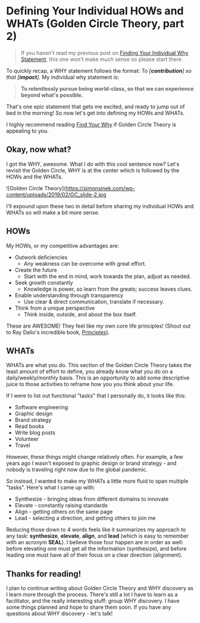 # Defining Your Individual HOWs and WHATs (Golden Circle Theory, part 2)

> If you haven't read my previous post on [Finding Your Individual Why Statement](../2020-04-30-individual-why-discovery), this one won't make much sense so please start there.

To quickly recap, a WHY statement follows the format: *To [**contribution**] so that [**impact**]*. My individual why statement is:

> **To relentlessly pursue being world-class, so that we can experience beyond what's possible.**

That's one epic statement that gets me excited, and ready to jump out of bed in the morning! So now let's get into defining my HOWs and WHATs.

I highly recommend reading [Find Your Why](https://amzn.to/2yOfH8T) if Golden Circle Theory is appealing to you.

## Okay, now what?

I got the WHY, awesome. What I do with this cool sentence now?
Let's revisit the Golden Circle, WHY is at the center which is followed by the HOWs and the WHATs. 

![Golden Circle Theory](https://simonsinek.com/wp-content/uploads/2019/02/GC_slide-2.jpg

I'll expound upon these two in detail before sharing my individual HOWs and WHATs so will make a bit more sense.


## HOWs 

My HOWs, or my competitive advantages are:

* Outwork deficiencies
  - Any weakness can be overcome with great effort.
* Create the future
   - Start with the end in mind, work towards the plan, adjust as needed.
* Seek growth constantly
  - Knowledge is power, so learn from the greats; success leaves clues.
* Enable understanding through transparency
  - Use clear & direct communication, translate if necessary.
* Think from a unique perspective
  - Think inside, outside, and about the box itself.

These are AWESOME! They feel like my own core life principles! (Shout out to Ray Dalio's incredible book, [Principles)](https://amzn.to/2Mfxkl9).

## WHATs

WHATs are what you do. This section of the Golden Circle Theory takes the least amount of effort to define, you already know what you do on a daily/weekly/monthly basis. This is an opportunity to add some descriptive juice to those activities to reframe how you you think about your life.

If I were to list out functional "tasks" that I personally do, it looks like this:

* Software engineering
* Graphic design
* Brand strategy
* Read books
* Write blog posts
* Volunteer
* Travel

However, these things might change relatively often. For example, a few years ago I wasn't exposed to graphic design or brand strategy - and nobody is traveling right now due to the global pandemic.

So instead, I wanted to make my WHATs a little more fluid to span multiple "tasks". Here's what I came up with:

* Synthesize - bringing ideas from different domains to innovate
* Elevate - constantly raising standards
* Align - getting others on the same page
* Lead - selecting a direction, and getting others to join me

Reducing those down to 4 words feels like it summarizes my approach to any task: **synthesize**, **elevate**, **align**, and **lead** (which is easy to remember with an acronym **SEAL**). I believe those four happen are in order as well: before elevating one must get all the information (synthesize), and before leading one must have all of their focus on a clear direction (alignment).

## Thanks for reading!

I plan to continue writing about Golden Circle Theory and WHY discovery as I learn more through the process. There's still a lot I have to learn as a facilitator, and the really interesting stuff: group WHY discovery. I have some things planned and hope to share them soon. If you have any questions about WHY discovery - let's talk!